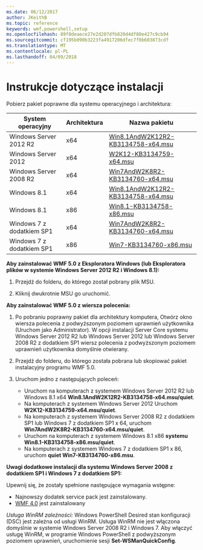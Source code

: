 ```yaml
---
ms.date: 06/12/2017
author: JKeithB
ms.topic: reference
keywords: wmf,powershell,setup
ms.openlocfilehash: 89f0deaece27e2d207dfb820d4df80e427c9cb94
ms.sourcegitcommit: cf195b090b3223fa4917206dfec7f0b603873cdf
ms.translationtype: MT
ms.contentlocale: pl-PL
ms.lasthandoff: 04/09/2018
---
```

# <a name="installation-instructions"></a>Instrukcje dotyczące instalacji

Pobierz pakiet poprawne dla systemu operacyjnego i architektura:

| System operacyjny       | Architektura | Nazwa pakietu              |
|------------------------|--------------|---------------------------|
| Windows Server 2012 R2 | x64      | [Win8.1AndW2K12R2-KB3134758-x64.msu](http://go.microsoft.com/fwlink/?LinkId=717507) |
| Windows Server 2012    | x64      | [W2K12-KB3134759-x64.msu](http://go.microsoft.com/fwlink/?LinkId=717506) |
| Windows Server 2008 R2 | x64      | [Win7AndW2K8R2-KB3134760-x64.msu](http://go.microsoft.com/fwlink/?LinkId=717504) |
| Windows 8.1            | x64          | [Win8.1AndW2K12R2-KB3134758-x64.msu](http://go.microsoft.com/fwlink/?LinkId=717507) |
| Windows 8.1            | x86          | [Win8.1-KB3134758-x86.msu](http://go.microsoft.com/fwlink/?LinkID=717963) |
| Windows 7 z dodatkiem SP1          | x64          | [Win7AndW2K8R2-KB3134760-x64.msu](http://go.microsoft.com/fwlink/?LinkId=717504) |
| Windows 7 z dodatkiem SP1          | x86          | [Win7-KB3134760-x86.msu](http://go.microsoft.com/fwlink/?LinkID=717962) |


**Aby zainstalować WMF 5.0 z Eksploratora Windows (lub Eksploratora plików w systemie Windows Server 2012 R2 i Windows 8.1):**

1. Przejdź do folderu, do którego został pobrany plik MSU.

2. Kliknij dwukrotnie MSU go uruchomić.

**Aby zainstalować WMF 5.0 z wiersza polecenia:**

1. Po pobraniu poprawny pakiet dla architektury komputera, Otwórz okno wiersza polecenia z podwyższonym poziomem uprawnień użytkownika (Uruchom jako Administrator). W opcji instalacji Server Core systemu Windows Server 2012 R2 lub Windows Server 2012 lub Windows Server 2008 R2 z dodatkiem SP1 wiersz polecenia z podwyższonym poziomem uprawnień użytkownika domyślnie otwierany.

2. Przejdź do folderu, do którego została pobrana lub skopiować pakiet instalacyjny programu WMF 5.0.

3. Uruchom jedno z następujących poleceń:
    - Uruchom na komputerach z systemem Windows Server 2012 R2 lub Windows 8.1 x64 **Win8.1AndW2K12R2-KB3134758-x64.msu/quiet**.
    - Na komputerach z systemem Windows Server 2012 Uruchom **W2K12-KB3134759-x64.msu/quiet**.
    - Na komputerach z systemem Windows Server 2008 R2 z dodatkiem SP1 lub Windows 7 z dodatkiem SP1 x 64, uruchom **Win7AndW2K8R2-KB3134760-x64.msu/quiet**.
    - Uruchom na komputerach z systemem Windows 8.1 x86 **systemu Win8.1-KB3134758-x86.msu/quiet**.
    - Na komputerach z systemem Windows 7 z dodatkiem SP1 x 86, uruchom **quiet Win7-KB3134760-x86.msu**.

**Uwagi dodatkowe instalacji dla systemu Windows Server 2008 z dodatkiem SP1 i Windows 7 z dodatkiem SP1:**

Upewnij się, że zostały spełnione następujące wymagania wstępne:
- Najnowszy dodatek service pack jest zainstalowany.
- [WMF 4.0](http://www.microsoft.com/en-us/download/details.aspx?id=40855) jest zainstalowany

*Usługa WinRM zależności:* Windows PowerShell Desired stan konfiguracji (DSC) jest zależna od usługi WinRM. Usługa WinRM nie jest włączona domyślnie w systemie Windows Server 2008 R2 i Windows 7. Aby włączyć usługę WinRM, w programie Windows PowerShell z podwyższonym poziomem uprawnień, uruchomienie sesji **Set-WSManQuickConfig**.